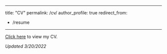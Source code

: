 
---
title: "CV"
permalink: /cv/
author_profile: true
redirect_from:
  - /resume
---

[Click here](/files/Meisels_CV_3.20.22.pdf) to view my CV.

*Updated 3/20/2022*